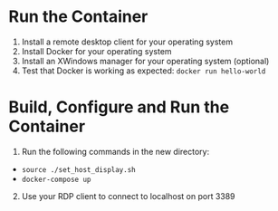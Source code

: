 # Run the Container
1. Install a remote desktop client for your operating system
2. Install Docker for your operating system
3. Install an XWindows manager for your operating system (optional)
4. Test that Docker is working as expected: `docker run hello-world`
# Build, Configure and Run the Container
1. Run the following commands in the new directory:
  - `source ./set_host_display.sh`
  - `docker-compose up`
2. Use your RDP client to connect to localhost on port 3389
